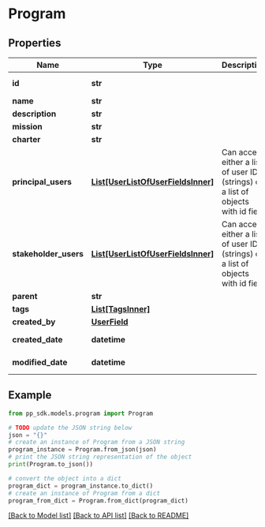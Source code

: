 # Program


## Properties

Name | Type | Description | Notes
------------ | ------------- | ------------- | -------------
**id** | **str** |  | [optional] [readonly] 
**name** | **str** |  | 
**description** | **str** |  | [optional] 
**mission** | **str** |  | [optional] 
**charter** | **str** |  | [optional] 
**principal_users** | [**List[UserListOfUserFieldsInner]**](UserListOfUserFieldsInner.md) | Can accept either a list of user IDs (strings) or a list of objects with id field | [optional] 
**stakeholder_users** | [**List[UserListOfUserFieldsInner]**](UserListOfUserFieldsInner.md) | Can accept either a list of user IDs (strings) or a list of objects with id field | [optional] 
**parent** | **str** |  | [optional] 
**tags** | [**List[TagsInner]**](TagsInner.md) |  | [optional] 
**created_by** | [**UserField**](UserField.md) |  | [optional] 
**created_date** | **datetime** |  | [optional] [readonly] 
**modified_date** | **datetime** |  | [optional] [readonly] 

## Example

```python
from pp_sdk.models.program import Program

# TODO update the JSON string below
json = "{}"
# create an instance of Program from a JSON string
program_instance = Program.from_json(json)
# print the JSON string representation of the object
print(Program.to_json())

# convert the object into a dict
program_dict = program_instance.to_dict()
# create an instance of Program from a dict
program_from_dict = Program.from_dict(program_dict)
```
[[Back to Model list]](../README.md#documentation-for-models) [[Back to API list]](../README.md#documentation-for-api-endpoints) [[Back to README]](../README.md)



